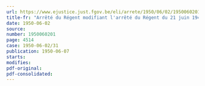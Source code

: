 ```yaml
---
url: https://www.ejustice.just.fgov.be/eli/arrete/1950/06/02/1950060201/justel
title-fr: "Arrêté du Régent modifiant l'arrêté du Régent du 21 juin 1949 portant statut pécuniaire du personnel des administrations de l'Etat et le rendant applicable au personnel de maîtrise, aux gens de métier et de service"
date: 1950-06-02
source:
number: 1950060201
page: 4514
case: 1950-06-02/31
publication: 1950-06-07
starts:
modifies:
pdf-original:
pdf-consolidated:
---
```


